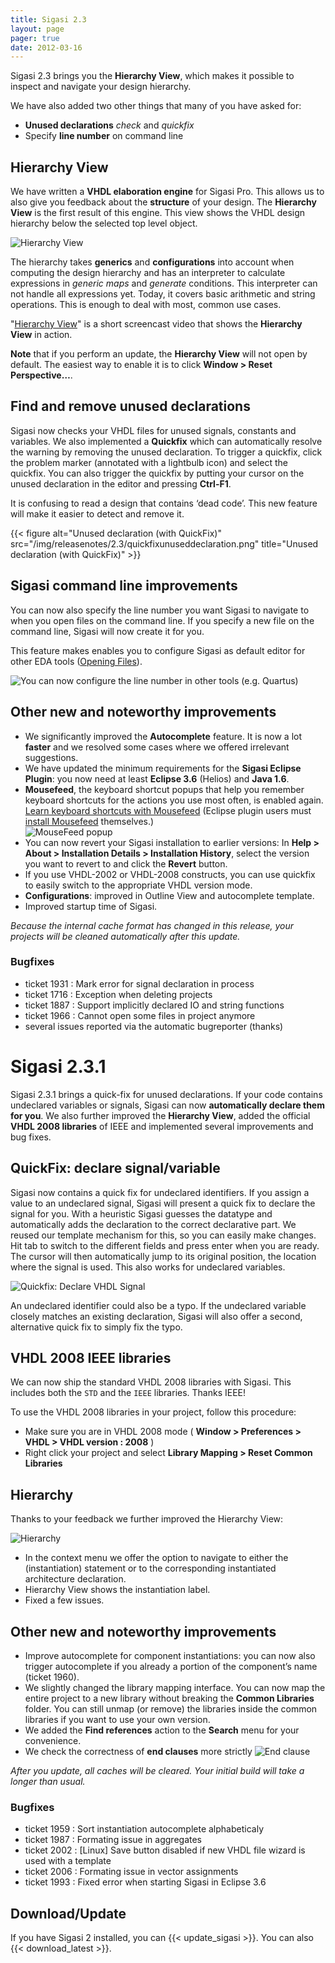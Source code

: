 ```yaml
---
title: Sigasi 2.3
layout: page
pager: true
date: 2012-03-16
---
```


Sigasi 2.3 brings you the **Hierarchy View**, which makes it possible to
inspect and navigate your design hierarchy.

We have also added two other things that many of you have asked for:

-   **Unused declarations** *check* and *quickfix*
-   Specify **line number** on command line

Hierarchy View
--------------


We have written a **VHDL elaboration engine** for Sigasi Pro. This allows
us to also give you feedback about the **structure** of your design. The
**Hierarchy View** is the first result of this engine. This view shows
the VHDL design hierarchy below the selected top level object.

![Hierarchy View](/img/releasenotes/2.3/hierarchyviewconf.png "Hierarchy View")

The hierarchy takes **generics** and **configurations** into account
when computing the design hierarchy and has an interpreter to calculate
expressions in *generic maps* and *generate* conditions. This
interpreter can not handle all expressions yet. Today, it covers basic
arithmetic and string operations. This is enough to deal with most,
common use cases.

"[Hierarchy View](/screencasts/hierarchy_view)" is a short screencast video that shows the **Hierarchy View** in action.

**Note** that if you perform an update, the **Hierarchy View** will not open by default. The easiest way to enable it is to click **Window \> Reset Perspective…**.

Find and remove unused declarations
-----------------------------------

Sigasi now checks your VHDL files for unused signals, constants and
variables. We also implemented a **Quickfix** which can automatically
resolve the warning by removing the unused declaration. To trigger a
quickfix, click the problem marker (annotated with a lightbulb icon) and
select the quickfix. You can also trigger the quickfix by putting your
cursor on the unused declaration in the editor and pressing **Ctrl-F1**.

It is confusing to read a design that contains ‘dead code’. This new
feature will make it easier to detect and remove it.

{{< figure alt="Unused declaration (with QuickFix)" src="/img/releasenotes/2.3/quickfixunuseddeclaration.png" title="Unused declaration (with QuickFix)" >}}

Sigasi command line improvements
--------------------------------

You can now also specify the line number you want Sigasi to navigate to
when you open files on the command line. If you specify a new file on
the command line, Sigasi will now create it for you.

This feature makes enables you to configure Sigasi as default editor for
other EDA tools ([Opening Files](/manual/opening)).

![You can now configure the line number in other tools (e.g. Quartus)](/img/releasenotes/2.3/quartuscommandlineannotated.png "You can now configure the line number in other tools (e.g. Quartus)")

Other new and noteworthy improvements
-------------------------------------

-   We significantly improved the **Autocomplete** feature. It is now a lot **faster** and we resolved some cases where we offered irrelevant suggestions.
-   We have updated the minimum requirements for the **Sigasi Eclipse Plugin**: you now need at least **Eclipse 3.6** (Helios) and **Java 1.6**.
-   **Mousefeed**, the keyboard shortcut popups that help you remember
    keyboard shortcuts for the actions you use most often, is enabled
    again. [Learn keyboard shortcuts with Mousefeed](/tech/mousefeed)
    (Eclipse plugin users must [install Mousefeed](http://marketplace.eclipse.org/content/mousefeed) themselves.)  
    ![MouseFeed popup](/img/releasenotes/2.3/mousefeed.png "MouseFeed popup")
-   You can now revert your Sigasi installation to earlier versions: In
    **Help \> About \> Installation Details \> Installation History**,
    select the version you want to revert to and click the **Revert**
    button.
-   If you use VHDL-2002 or VHDL-2008 constructs, you can use quickfix
    to easily switch to the appropriate VHDL version mode.
-   **Configurations**: improved in Outline View and autocomplete
    template.
-   Improved startup time of Sigasi.

*Because the internal cache format has changed in this release, your
projects will be cleaned automatically after this update.*

### Bugfixes

-   ticket 1931 : Mark error for signal declaration in process
-   ticket 1716 : Exception when deleting projects
-   ticket 1887 : Support implicitly declared IO and string functions
-   ticket 1966 : Cannot open some files in project anymore
-   several issues reported via the automatic bugreporter (thanks)


Sigasi 2.3.1
============

Sigasi 2.3.1 brings a quick-fix for unused declarations. If your code contains undeclared variables or signals, Sigasi can now **automatically declare them for you**.
We also further improved the **Hierarchy View**, added the official **VHDL 2008 libraries** of IEEE and implemented several improvements and bug fixes.

QuickFix: declare signal/variable
---------------------------------

Sigasi now contains a quick fix for undeclared identifiers. If you assign a
value to an undeclared signal, Sigasi will present a quick fix to
declare the signal for you. With a heuristic Sigasi guesses the datatype
and automatically adds the declaration to the correct declarative part.
We reused our template mechanism for this, so you can easily make
changes. Hit tab to switch to the different fields and press enter when
you are ready. The cursor will then automatically jump to its original
position, the location where the signal is used. This also works for undeclared variables.

![Quickfix: Declare VHDL Signal](/img/releasenotes/2.3/declare_signal.png "Quickfix: Declare VHDL Signal")

An undeclared identifier could also be a typo. If the undeclared
variable closely matches an existing declaration, Sigasi will also offer
a second, alternative quick fix to simply fix the typo.

VHDL 2008 IEEE libraries
------------------------

We can now ship the standard VHDL 2008 libraries with Sigasi. This
includes both the `STD` and the `IEEE` libraries. Thanks IEEE!

To use the VHDL 2008 libraries in your project, follow this procedure:

-   Make sure you are in VHDL 2008 mode ( **Window \> Preferences \> VHDL \> VHDL version : 2008** )
-   Right click your project and select **Library Mapping \> Reset Common Libraries**

Hierarchy
---------

Thanks to your feedback we further improved the Hierarchy View:

![Hierarchy](/img/releasenotes/2.3/hierarchyview_0.png "Hierarchy")

-   In the context menu we offer the option to navigate to either the
    (instantiation) statement or to the corresponding instantiated
    architecture declaration.
-   Hierarchy View shows the instantiation label.
-   Fixed a few issues.

Other new and noteworthy improvements
-------------------------------------

-   Improve autocomplete for component instantiations: you can now also
    trigger autocomplete if you already a portion of the component’s
    name (ticket 1960).
-   We slightly changed the library mapping interface. You can now map
    the entire project to a new library without breaking the **Common
    Libraries** folder. You can still unmap (or remove) the libraries
    inside the common libraries if you want to use your own version.
-   We added the **Find references** action to the **Search** menu for
    your convenience.
-   We check the correctness of **end clauses**  more strictly
    ![End clause](/img/releasenotes/2.3/endclause.png "End clause")

*After you update, all caches will be cleared. Your initial build will take a longer than usual.*

### Bugfixes

-   ticket 1959 : Sort instantiation autocomplete alphabeticaly
-   ticket 1987 : Formating issue in aggregates
-   ticket 2002 : \[Linux\] Save button disabled if new VHDL file wizard is used with a template
-   ticket 2006 : Formating issue in vector assignments
-   ticket 1993 : Fixed error when starting Sigasi in Eclipse 3.6

Download/Update
---------------

If you have Sigasi 2 installed, you can {{< update_sigasi >}}. You can also {{< download_latest >}}.
